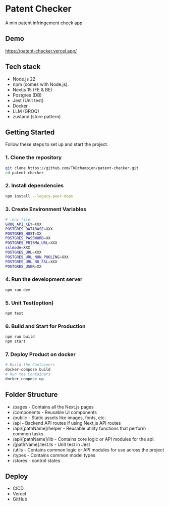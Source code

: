 # Patent Checker

A min patent infringement check app

## Demo

https://patent-checker.vercel.app/

## Tech stack

- Node.js 22
- npm (comes with Node.js).
- Nextjs 15 (FE & BE)
- Postgres (DB)
- Jest (Unit test)
- Docker
- LLM (GROQ)
- zustand (store pattern)

## Getting Started

Follow these steps to set up and start the project.

### 1. Clone the repository

```bash
git clone https://github.com/TKDchampion/patent-checker.git
cd patent-checker
```

### 2. Install dependencies

```bash
npm install --legacy-peer-deps
```

### 3. Create Environment Variables

```bash
# .env file
GROQ_API_KEY=XXX
POSTGRES_DATABASE=XXX
POSTGRES_HOST=XX
POSTGRES_PASSWORD=XX
POSTGRES_PRISMA_URL=XXX
sslmode=XXX
POSTGRES_URL=XXX
POSTGRES_URL_NON_POOLING=XXX
POSTGRES_URL_NO_SSL=XXX
POSTGRES_USER=XX
```

### 4. Run the development server

```bash
npm run dev
```

### 5. Unit Test(option)

```bash
npm test
```

### 6. Build and Start for Production

```bash
npm run build
npm start
```

### 7. Deploy Product on docker

```bash
# Build the Containers
docker-compose build
# Run the Containers
docker-compose up
```

## Folder Structure

- /pages - Contains all the Next.js pages
- /components - Reusable UI components
- /public - Static assets like images, fonts, etc.
- /api - Backend API routes if using Next.js API routes
- /api/[pathName]/helper - Reusable utility functions that perform common tasks
- /api/[pathName]/lib - Contains core logic or API modules for the api.
- /[pathName].test.ts - Unit test in Jest
- /utils - Contains common logic or API modules for use across the project
- /types - Contains common model types
- /stores - control states

## Deploy

- CICD
- Vercel
- GitHub
